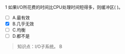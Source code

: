 1
如果I/O所花费的时间比CPU处理时间短得多，则缓冲区( )。
- [ ] A.最有效 
- [x] B.几乎无效 
- [ ] C.均衡 
- [ ] D.都不是

> 知识点：I/O子系统。
> B
